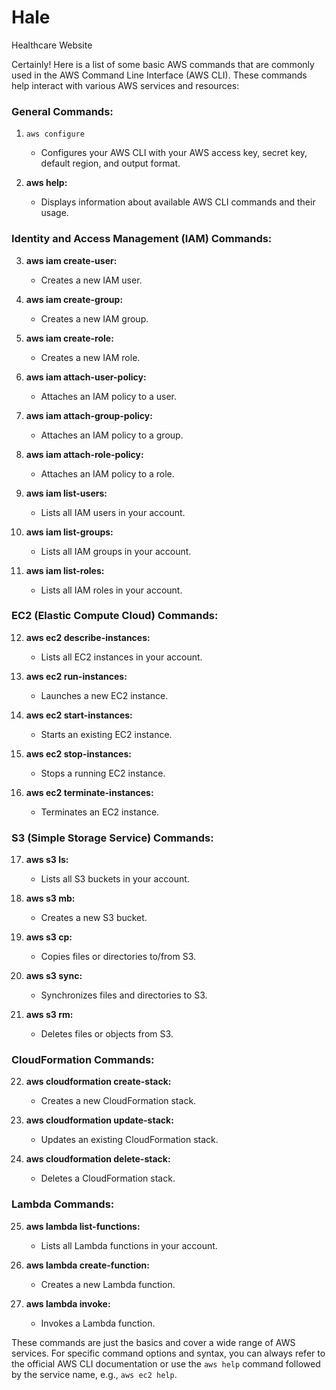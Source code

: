 # Hale
Healthcare Website 


Certainly! Here is a list of some basic AWS commands that are commonly used in the AWS Command Line Interface (AWS CLI). These commands help interact with various AWS services and resources:

### General Commands:

1. ``` aws configure ```
   - Configures your AWS CLI with your AWS access key, secret key, default region, and output format.

2. **aws help:**
   - Displays information about available AWS CLI commands and their usage.

### Identity and Access Management (IAM) Commands:

3. **aws iam create-user:**
   - Creates a new IAM user.

4. **aws iam create-group:**
   - Creates a new IAM group.

5. **aws iam create-role:**
   - Creates a new IAM role.

6. **aws iam attach-user-policy:**
   - Attaches an IAM policy to a user.

7. **aws iam attach-group-policy:**
   - Attaches an IAM policy to a group.

8. **aws iam attach-role-policy:**
   - Attaches an IAM policy to a role.

9. **aws iam list-users:**
   - Lists all IAM users in your account.

10. **aws iam list-groups:**
    - Lists all IAM groups in your account.

11. **aws iam list-roles:**
    - Lists all IAM roles in your account.

### EC2 (Elastic Compute Cloud) Commands:

12. **aws ec2 describe-instances:**
    - Lists all EC2 instances in your account.

13. **aws ec2 run-instances:**
    - Launches a new EC2 instance.

14. **aws ec2 start-instances:**
    - Starts an existing EC2 instance.

15. **aws ec2 stop-instances:**
    - Stops a running EC2 instance.

16. **aws ec2 terminate-instances:**
    - Terminates an EC2 instance.

### S3 (Simple Storage Service) Commands:

17. **aws s3 ls:**
    - Lists all S3 buckets in your account.

18. **aws s3 mb:**
    - Creates a new S3 bucket.

19. **aws s3 cp:**
    - Copies files or directories to/from S3.

20. **aws s3 sync:**
    - Synchronizes files and directories to S3.

21. **aws s3 rm:**
    - Deletes files or objects from S3.

### CloudFormation Commands:

22. **aws cloudformation create-stack:**
    - Creates a new CloudFormation stack.

23. **aws cloudformation update-stack:**
    - Updates an existing CloudFormation stack.

24. **aws cloudformation delete-stack:**
    - Deletes a CloudFormation stack.

### Lambda Commands:

25. **aws lambda list-functions:**
    - Lists all Lambda functions in your account.

26. **aws lambda create-function:**
    - Creates a new Lambda function.

27. **aws lambda invoke:**
    - Invokes a Lambda function.

These commands are just the basics and cover a wide range of AWS services. For specific command options and syntax, you can always refer to the official AWS CLI documentation or use the `aws help` command followed by the service name, e.g., `aws ec2 help`.
